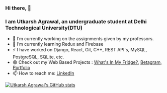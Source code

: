 ### Hi there, 👋

### I am Utkarsh Agrawal, an undergraduate student at Delhi Technological University(DTU)

- 🔭 I’m currently working on the assignments given by my professors.
- 🌱 I’m currently learning Redux and Firebase
- ⚡ I have worked on Django, React, Git, C++, REST API's, MySQL, PostgreSQL, SQLite, etc.
- 😄 Check out my Web Based Projects : [What's In My Fridge?](https://tender-jennings-1f85ec.netlify.app/), [Betagram](https://betagram.herokuapp.com/), [Portfolio](https://utkarshagrawaldtu.github.io/)
- 📫 How to reach me: [LinkedIn](https://www.linkedin.com/in/utkarsh-agrawal-dtu/)

[![Utkarsh Agrawal's GitHub stats](https://github-readme-stats.vercel.app/api?username=UtkarshAgrawalDTU)](https://github.com/anuraghazra/github-readme-stats)
